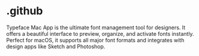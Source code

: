# .github
Typeface Mac App is the ultimate font management tool for designers. It offers a beautiful interface to preview, organize, and activate fonts instantly. Perfect for macOS, it supports all major font formats and integrates with design apps like Sketch and Photoshop.
